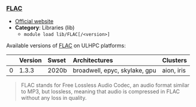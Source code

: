 ### [FLAC](https://xiph.org/flac/)

* [Official website](https://xiph.org/flac/)
* __Category__: Libraries (lib)
    -  `module load lib/FLAC[/<version>]`

Available versions of [FLAC](https://xiph.org/flac/) on ULHPC platforms:

|    | Version   | Swset   | Architectures                 | Clusters   |
|---:|:----------|:--------|:------------------------------|:-----------|
|  0 | 1.3.3     | 2020b   | broadwell, epyc, skylake, gpu | aion, iris |

> FLAC stands for Free Lossless Audio Codec, an audio format similar to MP3, but lossless, meaning that audio is compressed in FLAC without any loss in quality.
